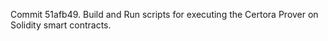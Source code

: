 Commit 51afb49.                    Build and Run scripts for executing the Certora Prover on Solidity smart contracts.